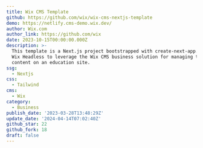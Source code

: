 ```yaml
---
title: Wix CMS Template
github: https://github.com/wix/wix-cms-nextjs-template
demo: https://netlify.cms-demo.wix.dev/
author: Wix.com
author_link: https://github.com/wix
date: 2023-10-15T00:00:00.000Z
description: >-
  This template is a Next.js project bootstrapped with create-next-app. It uses
  Wix Headless to leverage the Wix CMS business solution for managing the
  content on an education site.
ssg:
  - Nextjs
css:
  - Tailwind
cms:
  - Wix
category:
  - Business
publish_date: '2023-03-28T13:48:29Z'
update_date: '2024-04-14T07:02:40Z'
github_star: 22
github_fork: 18
draft: false
---
```

